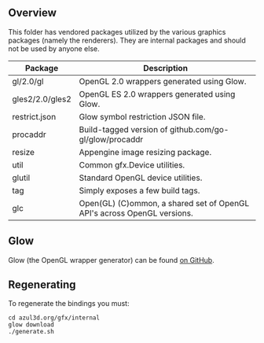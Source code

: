 ## Overview

This folder has vendored packages utilized by the various graphics packages (namely the renderers). They are internal packages and should not be used by anyone else.

| Package         | Description                                                             |
|-----------------|-------------------------------------------------------------------------|
| gl/2.0/gl       | OpenGL 2.0 wrappers generated using Glow.                               |
| gles2/2.0/gles2 | OpenGL ES 2.0 wrappers generated using Glow.                            |
| restrict.json   | Glow symbol restriction JSON file.                                      |
| procaddr        | Build-tagged version of github.com/go-gl/glow/procaddr                  |
| resize          | Appengine image resizing package.                                       |
| util            | Common gfx.Device utilities.                                            |
| glutil          | Standard OpenGL device utilities.                                       |
| tag             | Simply exposes a few build tags.                                        |
| glc             | Open(GL) (C)ommon, a shared set of OpenGL API's across OpenGL versions. |

## Glow

Glow (the OpenGL wrapper generator) can be found [on GitHub](http://github.com/go-gl/glow).

## Regenerating

To regenerate the bindings you must:

```
cd azul3d.org/gfx/internal
glow download
./generate.sh
```
